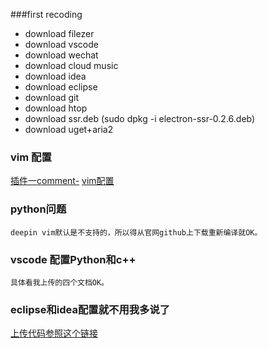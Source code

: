 ###first recoding

- download filezer
- download vscode
- download wechat
- download cloud music
- download idea
- download eclipse
- download git
- download htop
- download ssr.deb (sudo dpkg -i electron-ssr-0.2.6.deb) 
- download uget+aria2

### vim 配置
[插件一comment-](https://github.com/wincent/command-t/blob/master/doc/command-t.txt)
[vim配置](www.jianshu.com/p/0a3508fde49d)

### python问题
```
deepin vim默认是不支持的，所以得从官网github上下载重新编译就OK。
```

### vscode 配置Python和c++
```
具体看我上传的四个文档OK。

```
### eclipse和idea配置就不用我多说了

[上传代码参照这个链接](https://cloud.tencent.com/developer/article/1387671)

